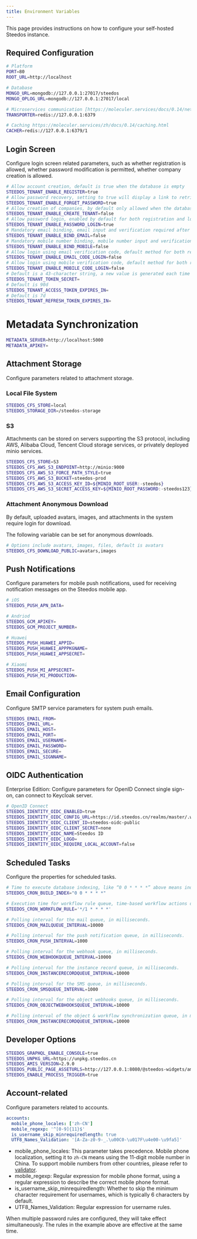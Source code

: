 ```yaml
---
title: Environment Variables
---
```


This page provides instructions on how to configure your self-hosted Steedos instance.


## Required Configuration

```bash
# Platform
PORT=80
ROOT_URL=http://localhost

# Database
MONGO_URL=mongodb://127.0.0.1:27017/steedos
MONGO_OPLOG_URL=mongodb://127.0.0.1:27017/local

# Microservices communication [https://moleculer.services/docs/0.14/networking.html](https://moleculer.services/zh/docs/0.14/networking.html)
TRANSPORTER=redis://127.0.0.1:6379

# Caching https://moleculer.services/zh/docs/0.14/caching.html
CACHER=redis://127.0.0.1:6379/1

```

## Login Screen

Configure login screen related parameters, such as whether registration is allowed, whether password modification is permitted, whether company creation is allowed.

```bash
# Allow account creation, default is true when the database is empty
STEEDOS_TENANT_ENABLE_REGISTER=true  
# Allow password recovery, setting to true will display a link to retrieve the password, default is false.
STEEDOS_TENANT_ENABLE_FORGET_PASSWORD=true  
# Allow creation of companies, by default only allowed when the database is empty
STEEDOS_TENANT_ENABLE_CREATE_TENANT=false 
# Allow password login, enabled by default for both registration and login. Default is true
STEEDOS_TENANT_ENABLE_PASSWORD_LOGIN=true 
# Mandatory email binding, email input and verification required after login. Default is false
STEEDOS_TENANT_ENABLE_BIND_EMAIL=false 
# Mandatory mobile number binding, mobile number input and verification required after login. Default is false
STEEDOS_TENANT_ENABLE_BIND_MOBILE=false 
# Allow login using email verification code, default method for both registration and login when enabled.
STEEDOS_TENANT_ENABLE_EMAIL_CODE_LOGIN=false 
# Allow login using mobile verification code, default method for both registration and login when enabled.
STEEDOS_TENANT_ENABLE_MOBILE_CODE_LOGIN=false 
# Default is a 43-character string, a new value is generated each time the service is restarted
STEEDOS_TENANT_TOKEN_SECRET=  
# Default is 90d
STEEDOS_TENANT_ACCESS_TOKEN_EXPIRES_IN= 
# Default is 7d
STEEDOS_TENANT_REFRESH_TOKEN_EXPIRES_IN=  
```

# Metadata Synchronization

```bash
METADATA_SERVER=http://localhost:5000
METADATA_APIKEY=
```

## Attachment Storage

Configure parameters related to attachment storage.

### Local File System

```bash
STEEDOS_CFS_STORE=local
STEEDOS_STORAGE_DIR=/steedos-storage
```

### S3

Attachments can be stored on servers supporting the S3 protocol, including AWS, Alibaba Cloud, Tencent Cloud storage services, or privately deployed minio services.

```bash
STEEDOS_CFS_STORE=S3
STEEDOS_CFS_AWS_S3_ENDPOINT=http://minio:9000
STEEDOS_CFS_AWS_S3_FORCE_PATH_STYLE=true
STEEDOS_CFS_AWS_S3_BUCKET=steedos-prod
STEEDOS_CFS_AWS_S3_ACCESS_KEY_ID=${MINIO_ROOT_USER:-steedos} 
STEEDOS_CFS_AWS_S3_SECRET_ACCESS_KEY=${MINIO_ROOT_PASSWORD:-steedos123}
```

### Attachment Anonymous Download

By default, uploaded avatars, images, and attachments in the system require login for download.

The following variable can be set for anonymous downloads.

```bash
# Options include avatars, images, files, default is avatars
STEEDOS_CFS_DOWNLOAD_PUBLIC=avatars,images 
```

## Push Notifications

Configure parameters for mobile push notifications, used for receiving notification messages on the Steedos mobile app.

```bash
# iOS
STEEDOS_PUSH_APN_DATA=

# Andriod
STEEDOS_GCM_APIKEY=
STEEDOS_GCM_PROJECT_NUMBER=

# Huawei
STEEDOS_PUSH_HUAWEI_APPID=
STEEDOS_PUSH_HUAWEI_APPPKGNAME=
STEEDOS_PUSH_HUAWEI_APPSECRET=

# Xiaomi
STEEDOS_PUSH_MI_APPSECRET=
STEEDOS_PUSH_MI_PRODUCTION=
```

## Email Configuration

Configure SMTP service parameters for system push emails.

```bash
STEEDOS_EMAIL_FROM=
STEEDOS_EMAIL_URL=
STEEDOS_EMAIL_HOST=
STEEDOS_EMAIL_PORT=
STEEDOS_EMAIL_USERNAME=
STEEDOS_EMAIL_PASSWORD=
STEEDOS_EMAIL_SECURE=
STEEDOS_EMAIL_SIGNNAME=
```

## OIDC Authentication

Enterprise Edition: Configure parameters for OpenID Connect single sign-on, can connect to Keycloak server.

```bash
# OpenID Connect
STEEDOS_IDENTITY_OIDC_ENABLED=true
STEEDOS_IDENTITY_OIDC_CONFIG_URL=https://id.steedos.cn/realms/master/.well-known/openid-configuration
STEEDOS_IDENTITY_OIDC_CLIENT_ID=steedos-oidc-public
STEEDOS_IDENTITY_OIDC_CLIENT_SECRET=none
STEEDOS_IDENTITY_OIDC_NAME=Steedos ID
STEEDOS_IDENTITY_OIDC_LOGO=
STEEDOS_IDENTITY_OIDC_REQUIRE_LOCAL_ACCOUNT=false
```

## Scheduled Tasks

Configure the properties for scheduled tasks.

```bash
# Time to execute database indexing, like “0 0 * * * *” above means indexing operation is performed once every hour. Existing indexes are not recreated.
STEEDOS_CRON_BUILD_INDEX="0 0 * * * *"

# Execution time for workflow rule queue, time-based workflow actions depend on this configuration, like “*/10 * * * * *” above means it's executed every 1 minutes.
STEEDOS_CRON_WORKFLOW_RULE='*/1 * * * *'

# Polling interval for the mail queue, in milliseconds.
STEEDOS_CRON_MAILQUEUE_INTERVAL=10000

# Polling interval for the push notification queue, in milliseconds.
STEEDOS_CRON_PUSH_INTERVAL=1000

# Polling interval for the webhook queue, in milliseconds.
STEEDOS_CRON_WEBHOOKQUEUE_INTERVAL=10000

# Polling interval for the instance record queue, in milliseconds.
STEEDOS_CRON_INSTANCERECORDQUEUE_INTERVAL=10000

# Polling interval for the SMS queue, in milliseconds.
STEEDOS_CRON_SMSQUEUE_INTERVAL=1000

# Polling interval for the object webhooks queue, in milliseconds.
STEEDOS_CRON_OBJECTWEBHOOKSQUEUE_INTERVAL=10000

# Polling interval of the object & workflow synchronization queue, in milliseconds.
STEEDOS_CRON_INSTANCERECORDQUEUE_INTERVAL=10000
```

## Developer Options 

```bash
STEEDOS_GRAPHQL_ENABLE_CONSOLE=true
STEEDOS_UNPKG_URL=https://unpkg.steedos.cn
STEEDOS_AMIS_VERSION=2.9.0
STEEDOS_PUBLIC_PAGE_ASSETURLS=http://127.0.0.1:8080/@steedos-widgets/amis-object/dist/assets-dev.json
STEEDOS_ENABLE_PROCESS_TRIGGER=true
```

## Account-related

Configure parameters related to accounts.

```yaml
accounts:
  mobile_phone_locales: ['zh-CN']
  mobile_regexp: '^[0-9]{11}$'
  is_username_skip_minrequiredlength: true
  UTF8_Names_Validation: '[A-Za-z0-9-_.\u00C0-\u017F\u4e00-\u9fa5]'
```

* mobile_phone_locales: This parameter takes precedence. Mobile phone localization, setting it to `zh-CN` means using the 11-digit mobile number in China. To support mobile numbers from other countries, please refer to [validator](https://www.npmjs.com/package/validator).
* mobile_regexp: Regular expression for mobile phone format, using a regular expression to describe the correct mobile phone format.
* is_username_skip_minrequiredlength: Whether to skip the minimum character requirement for usernames, which is typically 6 characters by default.
* UTF8_Names_Validation: Regular expression for username rules.

When multiple password rules are configured, they will take effect simultaneously. The rules in the example above are effective at the same time.
